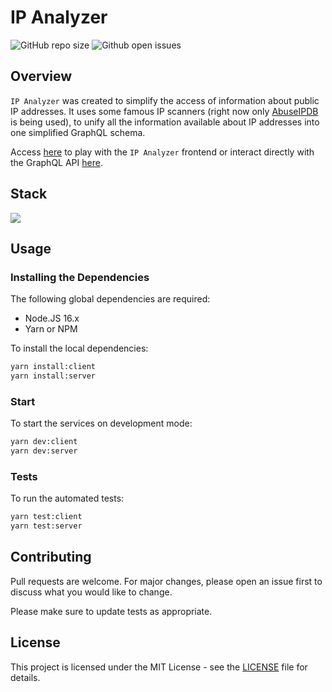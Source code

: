 # IP Analyzer

![GitHub repo size](https://img.shields.io/github/repo-size/alefeans/ip-analyzer?style=for-the-badge)
![Github open issues](https://img.shields.io/github/issues/alefeans/ip-analyzer?style=for-the-badge)

## Overview

`IP Analyzer` was created to simplify the access of information about public IP addresses. It uses some famous IP scanners (right now only [AbuseIPDB](https://www.abuseipdb.com/) is being used), to unify all the information available about IP addresses into one simplified GraphQL schema.

Access [here](https://ip-analyzer.vercel.app/) to play with the `IP Analyzer` frontend or interact directly with the GraphQL API [here](https://ip-analyzer-server.vercel.app/graphql).

## Stack

<p align="left">
  <a href="https://skillicons.dev">
    <img src="https://skills.thijs.gg/icons?i=ts,react,vite,express,graphql,jest,vercel&theme=dark" />
  </a>
</p>

## Usage

### Installing the Dependencies

The following global dependencies are required:

- Node.JS 16.x
- Yarn or NPM

To install the local dependencies:

```sh
yarn install:client
yarn install:server
```

### Start 

To start the services on development mode:

```sh
yarn dev:client
yarn dev:server
```

### Tests

To run the automated tests:

```sh
yarn test:client
yarn test:server
```

## Contributing

Pull requests are welcome. For major changes, please open an issue first to discuss what you would like to change.

Please make sure to update tests as appropriate.

## License

This project is licensed under the MIT License - see the [LICENSE](LICENSE) file for details.
